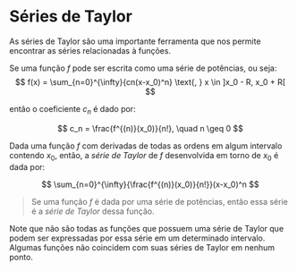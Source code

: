# Séries de Taylor
As séries de Taylor são uma importante ferramenta que nos permite encontrar as séries relacionadas à funções.

Se uma função $f$ pode ser escrita como uma série de potências, ou seja:
$$
f(x) = \sum_{n=0}^{\infty}{cn(x-x_0)^n}
\text{, } x \in ]x_0 - R, x_0 + R[
$$

então o coeficiente $c_n$ é dado por:

$$
c_n = \frac{f^{(n)}(x_0)}{n!}, \quad n \geq 0
$$

Dada uma função $f$ com derivadas de todas as ordens em algum intervalo contendo $x_0$, então, a *série de Taylor* de $f$ desenvolvida em torno de $x_0$ é dada por:

$$
\sum_{n=0}^{\infty}{\frac{f^{(n)}(x_0)}{n!}}(x-x_0)^n
$$

> Se uma função $f$ é dada por uma série de potências, então essa série é a *série de Taylor* dessa função.

Note que não são todas as funções que possuem uma série de Taylor que podem ser expressadas por essa série em um determinado intervalo. Algumas funções não coincidem com suas séries de Taylor em nenhum ponto.
